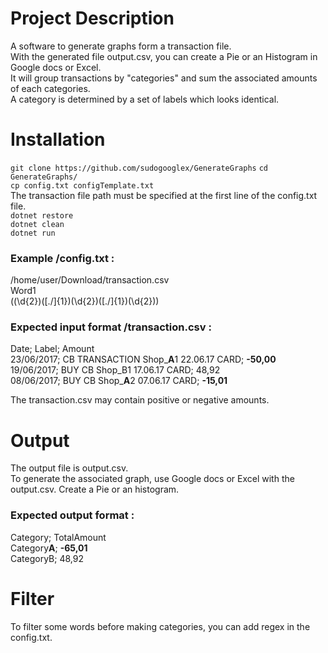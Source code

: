 # Project Description
A software to generate graphs form a transaction file.  
With the generated file output.csv, you can create a Pie or an Histogram in Google docs or Excel.  
It will group transactions by "categories" and sum the associated amounts of each categories.  
A category is determined by a set of labels which looks identical.

# Installation
`git clone https://github.com/sudogooglex/GenerateGraphs`
`cd GenerateGraphs/`  
`cp config.txt configTemplate.txt`  
The transaction file path must be specified at the first line of the config.txt file.  
`dotnet restore`  
`dotnet clean`  
`dotnet run`

### Example /config.txt :
/home/user/Download/transaction.csv  
Word1  
((\d{2})([\.\/]{1})(\d{2})([\.\/]{1})(\d{2}))

### Expected input format /transaction.csv :
Date; Label; Amount  
23/06/2017; CB TRANSACTION Shop_**A**1  22.06.17 CARD; **-50,00**  
19/06/2017; BUY CB Shop_B1       17.06.17 CARD; 48,92  
08/06/2017; BUY CB Shop_**A**2 07.06.17 CARD; **-15,01**

The transaction.csv may contain positive or negative amounts.

# Output
The output file is output.csv.  
To generate the associated graph, use Google docs or Excel with the output.csv.
Create a Pie or an histogram.

### Expected output format :
Category; TotalAmount  
Category**A**; **-65,01**  
CategoryB; 48,92

# Filter
To filter some words before making categories, you can add regex in the config.txt.
